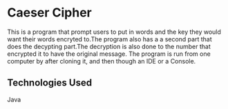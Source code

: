 # Caeser Cipher

This is a program that prompt users to put in words and the key they would want their words encryted to.The program also has a
a second part that does the decypting part.The decryption is also done to the number that encrypted it to have the original 
message.
The program is run from one computer by 
after cloning it, and then though an IDE or a Console.


## Technologies Used

Java

